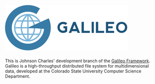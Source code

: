 [![Galileo](docs/galileo.png)](http://galileo.cs.colostate.edu/)
=======

This is Johnson Charles' development branch of the [Galileo Framework](http://galileo.cs.colostate.edu/). Galileo is a high-throughput distributed file system for multidimensional data, developed at the Colorado State University Computer Science Department.
